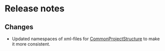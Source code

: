 # Release notes

## Changes

- Updated namespaces of xml-files for [CommonProjectStructure](https://projects.aniondev.de/PublicProjects/Common/ProjectTemplates/-/tree/main/Conventions/RepositoryStructure/CommonProjectStructure) to make it more consistent.
